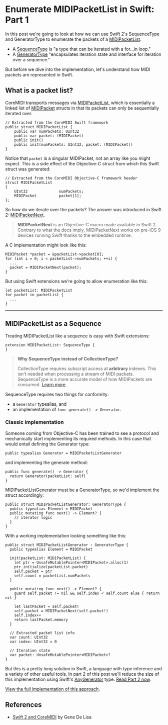 # Enumerate MIDIPacketList in Swift: Part 1

In this post we're going to look at how we can use Swift 2's SequenceType and GeneratorType to enumerate the packets of a [MIDIPacketList].

- A [SequenceType] is "a type that can be iterated with a for...in loop."
- A [GeneratorType] "encapsulates iteration state and interface for iteration over a sequence."

But before we dive into the implementation, let's understand how MIDI packets are represented in Swift.

## What is a packet list?

CoreMIDI transports messages via [MIDIPacketList], which is essentially a linked list of [MIDIPacket] structs in that its packets can only be sequentially iterated over.

```language-swift
// Extracted from the CoreMIDI Swift framework
public struct MIDIPacketList {
    public var numPackets: UInt32
    public var packet: (MIDIPacket)
    public init()
    public init(numPackets: UInt32, packet: (MIDIPacket))
}
```

Notice that `packet` is a singular MIDIPacket, not an array like you might expect. This is a side effect of the Objective-C struct from which this Swift struct was generated:

```language-objectivec
// Extracted from the CoreMIDI Objective-C framework header
struct MIDIPacketList
{
	UInt32  			numPackets;	
	MIDIPacket  		packet[1];
};
```

So how do we iterate over the packets? The answer was introduced in Swift 2: [MIDIPacketNext].

> **MIDIPacketNext** is an Objective-C macro made available in Swift 2. Contrary to what the docs imply, MIDIPacketNext works on pre-iOS 9 devices running Swift thanks to the embedded runtime.

A C implementation might look like this:

```language-objectivec
MIDIPacket *packet = &packetList->packet[0];
for (int i = 0; i < packetList->numPackets; ++i) {
  ...
  packet = MIDIPacketNext(packet);
}
```

But using Swift extensions we're going to allow enumeration like this:

```language-swift
let packetList: MIDIPacketList
for packet in packetList {
  ...
}
```

---

## MIDIPacketList as a Sequence

Treating MIDIPacketList like a sequence is easy with Swift extensions:

```language-swift
extension MIDIPacketList: SequenceType {
}
```

> **Why SequenceType instead of CollectionType?**
>
> CollectionType requires subscript access at **arbitrary** indexes. This isn't needed when processing a stream of MIDI packets. SequenceType is a more accurate model of how MIDIPackets are consumed. [Learn more](http://stackoverflow.com/questions/30565875/what-is-the-difference-between-sequencetype-and-collectiontype-in-swift).

SequenceType requires two things for conformity:

- a `Generator` typealias, and
- an implementation of `func generate() -> Generator`.

### Classic implementation

Someone coming from Objective-C has been trained to see a protocol and mechanically start implementing its required methods. In this case that would entail defining the Generator type:

```language-swift
public typealias Generator = MIDIPacketListGenerator
```

and implementing the generate method:

```language-swift
public func generate() -> Generator {
  return Generator(packetList: self)
}
```

MIDIPacketListGenerator must be a GeneratorType, so we'd implement the struct accordingly:

```language-swift
public struct MIDIPacketListGenerator: GeneratorType {
  public typealias Element = MIDIPacket
  public mutating func next() -> Element? {
    // iterator logic
  }
}
```

With a working implementation looking something like this:

```language-swift
public struct MIDIPacketListGenerator : GeneratorType {
  public typealias Element = MIDIPacket

  init(packetList: MIDIPacketList) {
    let ptr = UnsafeMutablePointer<MIDIPacket>.alloc(1)
    ptr.initialize(packetList.packet)
    self.packet = ptr
    self.count = packetList.numPackets
  }

  public mutating func next() -> Element? {
    guard self.packet != nil && self.index < self.count else { return nil }

    let lastPacket = self.packet!
    self.packet = MIDIPacketNext(self.packet!)
    self.index++
    return lastPacket.memory
  }

  // Extracted packet list info
  var count: UInt32
  var index: UInt32 = 0

  // Iteration state
  var packet: UnsafeMutablePointer<MIDIPacket>?
}
```

But this is a pretty long solution in Swift, a language with type inference and a variety of other useful tools. In part 2 of this post we'll reduce the size of this implementation using Swift's [AnyGenerator] type. [Read Part 2 now](http://design.featherless.software/enumerate-midipacketlist-in-swift-part-2/).

[View the full implementation of this approach](https://gist.github.com/jverkoey/defb7f9f3578d5cb3ff3/2055e0ec9f854b4511e799d15411886242e68ea5).

## References

- [Swift 2 and CoreMIDI](http://www.rockhoppertech.com/blog/swift-2-and-coremidi/) by Gene De Lisa

[MIDIPacketList]: https://developer.apple.com/library/ios/documentation/CoreMidi/Reference/MIDIServices_Reference/#//apple_ref/c/tdef/MIDIPacketList
[MIDIPacket]: https://developer.apple.com/library/prerelease/ios/documentation/CoreMidi/Reference/MIDIServices_Reference/index.html#//apple_ref/c/tdef/MIDIPacket
[SequenceType]: http://swiftdoc.org/v2.0/protocol/SequenceType/
[GeneratorType]: http://swiftdoc.org/v2.0/protocol/GeneratorType/
[MIDIPacketNext]: https://developer.apple.com/library/ios/documentation/CoreMidi/Reference/MIDIServices_Reference/#//apple_ref/c/func/MIDIPacketNext
[AnyGenerator]: http://swiftdoc.org/v2.0/type/AnyGenerator/
